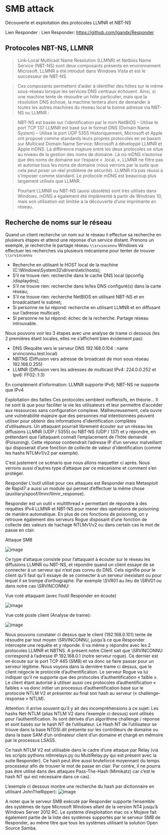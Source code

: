 # SMB attack
Découverte et exploitation des protocoles LLMNR et NBT-NS

Lien Responder : Lien Responder: https://github.com/lgandx/Responder

## Protocoles NBT-NS, LLMNR
>Link-Local Multicast Name Resolution (LLMNR) et Netbios Name Service (NBT-NS) sont deux composants présents en environnement Microsoft. LLMNR a été introduit dans Windows Vista et est le successeur de NBT-NS.

>Ces composants permettent d’aider à identifier des hôtes sur le même sous-réseau lorsque les services DNS centraux échouent. Ainsi, si une machine tente de résoudre un hôte particulier, mais que la résolution DNS échoue, la machine tentera alors de demander à toutes les autres machines du réseau local la bonne adresse via NBT-NS ou LLMNR :

>NBT-NS est basée sur l’identification par le nom NetBIOS – Utilise le port TCP 137
LLMNR est basé sur le format DNS (Domain Name System) – Utilise le port UDP 5355
Historiquement, Microsoft et Apple ont proposé comme standards leurs propres protocoles en se basant sur Multicast Domain Name Service: Microsoft a développé LLMNR et Apple mDNS. La différence majeure entre les deux protocoles se situe au niveau de la gestion des noms de domaine. Là où mDNS n’autorise que des noms de domaine sur l’espace « .local. », LLMNR ne filtre pas et autorise tous les noms de domaine (nous verrons par la suite que cela peut poser un réel problème de sécurité). LLMNR n’a pas réussi à s’imposer comme standard. Le protocole mDNS est beaucoup plus largement utilisés que LLMNR.

>Pourtant LLMNR ou NBT-NS (aussi obsolète) sont très utilisés dans Windows. mDNS a également été implémenté à partir de Windows 10, mais son utilisation est limitée à la découverte d’une imprimante en réseau.

## Recherche de noms sur le réseau
Quand un client recherche un nom sur le réseau il effectue sa recherche en plusieurs étapes et attend une réponse d’un service distant. Prenons un exemple, je recherche le partage réseau `\\srvinconnu`
Windows va effectuer les recherches via plusieurs mécanisme pour tenter de trouver `\\srvinconnu`

* Recherche en utilisant le HOST  local de la machine (C:\Windows\System32\drivers\etc\hosts);
* S’il ne trouve rien: recherche dans le cache DNS local (ipconfig /displaydns);
* S’il ne trouve rien: recherche dans le/les DNS configuré(s) dans la carte réseau;
* S’il ne trouve rien: recherche NetBIOS  en utilisant NBT-NS et en broadcastant le subnet;
* Si personne ne lui répond: recherche en utilisant LLMNR et en diffusant sur l’adresse multicast;
* Si personne ne lui répond: échec de la recherche. Partage réseau introuvable.

Nous pouvons voir les 3 étapes avec une analyse de trame ci dessous (les 2 premières étant locales, elles ne s’affichent bien évidement pas):
*  DNS (Requête vers le serveur DNS 192.168.0.104 : name srvinconnu.test.local)
*  NBTNS (Diffusion vers adresse de broadcast de mon sous réseau 192.168.0.255)
*  LLMNR (Diffusion vers les adresses de multicast IPv4: 224.0.0.252 et Ipv6:  FF02::1:3)

En complément d’information: LLMNR supporte IPv6; NBT-NS ne supporte que IPv4

Exploitation des failles
Ces protocoles semblent inoffensifs, en théorie… Il ne sont là que pour faciliter la vie les utilisateurs et leur permettre d’accéder aux ressources sans configuration complexe. Malheureusement, cela ouvre une vulnérabilité majeure que des personnes mal intentionnées peuvent utiliser pour obtenir des informations d’identification complètes d’utilisateurs.
Un attaquant pourrait librement écouter sur un réseau les diffusions LLMNR (UDP / 5355) ou NBT-NS (UDP / 137) et y répondre, en prétendant que l’attaquant connaît l’emplacement de l’hôte demandé (Poisoning). Cette réponse contiendrait l’adresse IP d’un serveur malveillant qui disposerait d’une fonction de collecte de valeur d’identification (comme les hashs NTLMv1/v2  par exemple).

C’est justement ce scénario que nous allons maquetter ci après. Nous verrons aussi d’autres type d’attaque par ce mécanisme et comment s’en protéger.

Responder
L’outil utilisé pour ces attaques est Responder mais Metasploit de Rapid7 a aussi un module qui permet d’effectuer la même chose (auxiliary/spoof/llmnr/llmnr_response).

Responder est un outil « multithread » permettant de répondre à des requêtes IPv4 LLMNR et NBT-NS pour mener des opérations de poisoning de manière automatique. En plus de ces fonctions de poisoning, on y retrouve également des serveurs Rogue disposant d’une fonction de collecte des valeurs de hachage NTLMv1/v2 ou dans certain cas le mot de passe en clair.

Attaque SMB


 ![image](https://user-images.githubusercontent.com/83721477/150602762-3c8ff229-1a34-443f-bf06-3a0abc5252b0.png)


Ce type d’attaque consiste pour l’attaquant à écouter sur le réseau les diffusions LLMNR ou NBT-NS, et répondre quand un client essaye de se connecter à un serveur qui n’est pas connu du DNS. Cela signifie pour le client qu’il faut qu’il essaye de se connecter à un serveur inexistant ou pour lequel il se trompe d’orthographe. Par exemple \\SVR01 au lieu de \\SRV01 ou dans notre cas \\SRVINCONNU:

Vue coté attaquant (avec l’outil Responder en écoute)


 ![image](https://user-images.githubusercontent.com/83721477/150602769-36be0b4a-f397-451a-9fdb-10fb1a441fa3.png)


Vue coté poste client (Analyse de trame):

![image](https://user-images.githubusercontent.com/83721477/150602776-1105dd04-8c83-4e0d-b983-b5b4eb0d107e.png)


Nous pouvons constater ci dessus que le client (192.168.0.101) tente de résoudre par tout moyen \\SRVINCONNU, jusqu’à ce que Responder intercepte une requête et y réponde. Il va même y répondre avec les 2 protocoles LLMNR et NBTNS.  A présent notre Client sait que \\SRVINCONNU correspond à l’adresse IP 192.168.0.1 (notre serveur rogue). Ce dernier est en écoute sur le port TCP 445 (SMB) et va donc se faire passer pour un serveur légitime. Nous voyons dans la dernière trame ci dessus, que le client négocie le protocole d’authentification. Le serveur Rogue va lui indiquer qu’il ne supporte que des protocoles d’authentification « faible ». Le client étant autorisé à utiliser aussi ces protocoles d’authentification « faibles » va donc initier un processus d’authentification basé sur le protocole NTLM V2 et présenter au final son hash au serveur (« challenge-response » NTLM).

Attention: Il arrive souvent qu’il y ait des incompréhensions à ce sujet: 
Les hashs Net-NTLM (alias NTLM V2 dans l’exemple ci dessus) sont utilisés pour l’authentification. Ils sont dérivés d’un algorithme challenge / réponse et sont basés sur le hash NT de l’utilisateur. Le Hash NT de l’utilisateur se trouve dans la base NTDSI.dit présente sur les contrôleurs de domaine ou dans la base SAM d’un ordinateur client d’un domaine et chargé en mémoire par le processus LSASS.

Ce hash NTLM V2 est utilisable dans le cadre d’une attaque par Relay (via les scripts pythons ntlmrelayx.py ou MultiRelay.py qui est présent avec la suite Responder). Ce hash peut être aussi bruteforcé moyennant du temps processeur afin de trouver le mot de passe en clair.
Par contre, il ne pourra pas être utilisé dans des attaques Pass-The-Hash (Mimikatz) car c’est le hash NT qui est nécessaire dans ce cas).

L’exemple ci dessous montre une recherche du hash par dictionnaire en utilisant JohnTheRipper):
![image](https://user-images.githubusercontent.com/83721477/150602796-8bccf440-0419-4787-8eeb-8dae3c68a939.png)

A noter que le serveur SMB exécuté par Responder supporte l’ensemble des systèmes de type Microsoft Windows allant de la version NT4 jusqu’à Windows Server 2012 RC. Le système d’exploitation mac os x Mojave fait également partie de la liste des systèmes supportés par le serveur SMB de Responder, au même titre que tous les systèmes utilisant la solution Open Source Samba.
